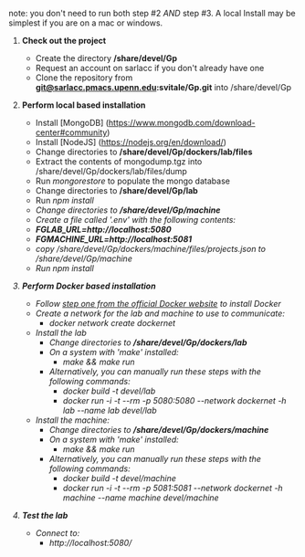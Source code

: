note: you don't need to run both step #2 <i>AND</i> step #3.  A local Install may be simplest if you are on a mac or windows.

1. **Check out the project**
	- Create the directory <b>/share/devel/Gp</b>
	- Request an account on sarlacc if you don't already have one
 	- Clone the repository from  <b>git@sarlacc.pmacs.upenn.edu:svitale/Gp.git</b> into /share/devel/Gp
 
2. **Perform local based installation**
	- Install [MongoDB] (https://www.mongodb.com/download-center#community)
	- Install [NodeJS] (https://nodejs.org/en/download/)
	- Change directories to <b>/share/devel/Gp/dockers/lab/files</b>
	- Extract the contents of mongodump.tgz into /share/devel/Gp/dockers/lab/files/dump
	- Run <i>mongorestore</i> to populate the mongo database
	- Change directories to <b>/share/devel/Gp/lab</b>
	- Run <i>npm install<i>
	- Change directories to <b>/share/devel/Gp/machine</b>
	- Create a file called '.env' with the following contents:
	- <b>FGLAB_URL=http://localhost:5080</b>
	- <b>FGMACHINE_URL=http://localhost:5081</b>
    - copy /share/devel/Gp/dockers/machine/files/projects.json to /share/devel/Gp/machine
	- Run <i>npm install<i>

3. **Perform Docker based installation**
	- Follow [step one from the official Docker website](https://docs.docker.com/engine/getstarted/step_one/) to install Docker
	- Create a network for the lab and machine to use to communicate:
	    - <i>docker network create dockernet</i>
	- Install the lab
    	- Change directories to <b>/share/devel/Gp/dockers/lab</b>
    	- On a system with 'make' installed:
        	- <i>make && make run</i>
    	- Alternatively, you can manually run these steps with the following commands:
        	- <i>docker build -t devel/lab</i>
        	- <i>docker run -i -t --rm -p 5080:5080 --network dockernet -h lab --name lab devel/lab</i>
    - Install the machine: 
	    - Change directories to <b>/share/devel/Gp/dockers/machine</b>
      	- On a system with 'make' installed:
    	    - <i>make && make run</i>
    	- Alternatively, you can manually run these steps with the following commands:
        	- <i>docker build -t devel/machine</i>
        	- <i>docker run -i -t --rm -p 5081:5081 --network dockernet -h machine --name machine devel/machine</i>


3. **Test the lab**
	- Connect to:
    	- http://localhost:5080/

